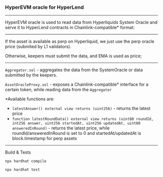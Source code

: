 ### HyperEVM oracle for HyperLend

---

HyperEVM oracle is used to read data from Hyperliquids System Oracle and serve it to HyperLend contracts in Chainlink-compatible* format:

---

If the asset is available as perp on Hyperliquid, we just use the perp oracle price (submited by L1 validators).

Otherwise, keepers must submit the data, and EMA is used as price;

---

`Aggregator.sol` - aggregates the data from the SystemOracle or data submitted by the keepers.

`AssetOracleProxy.sol` - exposes a Chainlink-compatible* interface for a certain token, while reading data from the `Aggregator`

*Available functions are:

- `latestAnswer() external view returns (uint256)` - returns the latest price
- `function latestRoundData() external view returns (uint80 roundId, int256 answer, uint256 startedAt, uint256 updatedAt, uint80 answeredInRound)` - returns the latest price, while roundId/answeredInRound is set to 0 and startedAt/updatedAt is block.timestamp for perp assets

---

Build & Tests

`npx hardhat compile`

`npx hardhat test`

